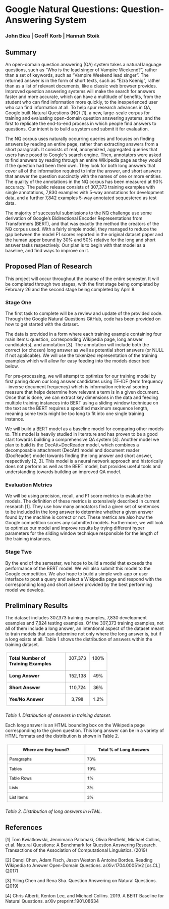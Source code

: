 # Google Natural Questions: Question-Answering System
### John Bica | Geoff Korb | Hannah Stoik

## Summary

An open-domain question answering (QA) system takes a natural language questions, such as “Who is the lead singer of Vampire Weekend?”, rather than a set of keywords, such as “Vampire Weekend lead singer”. The returned answer is in the form of short texts, such as “Ezra Koenig”, rather than as a list of relevant documents, like a classic web browser provides. Improved question answering systems will make the search for answers faster and more accurate, which can have a multitude of benefits, from the student who can find information more quickly, to the inexperienced user who can find information at all. To help spur research advances in QA, Google built Natural Questions (NQ) [1], a new, large-scale corpus for training and evaluating open-domain question answering systems, and the first to replicate the end-to-end process in which people find answers to questions. Our intent is to build a system and submit it for evaluation.

The NQ corpus uses naturally occurring queries and focuses on finding answers by reading an entire page, rather than extracting answers from a short paragraph. It consists of real, anonymized, aggregated queries that users have posed to Google's search engine. Then, annotators were asked to find answers by reading through an entire Wikipedia page as they would if the question had been their own. They look for both long answers that cover all of the information required to infer the answer, and short answers that answer the question succinctly with the names of one or more entities. The quality of the annotations in the NQ corpus has been measured at 90% accuracy. The public release consists of 307,373 training examples with single annotations, 7,830 examples with 5-way annotations for development data, and a further 7,842 examples 5-way annotated sequestered as test data. 

The majority of successful submissions to the NQ challenge use some derivation of Google’s Bidirectional Encoder Representations from Transformers (BERT), and that was exactly the method the creators of the NQ corpus used. With a fairly simple model, they managed to reduce the gap between the model F1 scores reported in the original dataset paper and the human upper bound by 30% and 50% relative for the long and short answer tasks respectively. Our plan is to begin with that model as a baseline, and find ways to improve on it.

## Proposed Plan of Research
This project will occur throughout the course of the entire semester. It will be completed through two stages, with the first stage being completed by February 26 and the second stage being completed by April 8. 

### Stage One
The first task to complete will be a review and update of the provided code. Through the Google Natural Questions GitHub, code has been provided on how to get started with the dataset. 

The data is provided in a form where each training example containing four main items: question, corresponding Wikipedia page, long answer candidate(s), and annotation [3]. The annotation will include both the correct (or chosen) long answer as well as potential short answers (or NULL if not applicable). We will use the tokenized representation of the training examples which will allow for easy feeding into the models described below.

For pre-processing, we will attempt to optimize for our training model by first paring down our long answer candidates using TF-IDF (term frequency - inverse document frequency) which is information retrieval scoring measure that helps determine how relevant a term is in a given document. Once that is done, we can extract key dimensions in the data and feeding multiple training instances into BERT using a sliding window technique on the text as the BERT requires a specified maximum sequence length, meaning some texts might be too long to fit into one single training instance. 

We will build a BERT model as a baseline model for comparing other models to. This model is heavily studied in literature and has proven to be a good start towards building a comprehensive QA system [4]. Another model we plan to build is the DecAtt+DocReader model, which combines a decomposable attachment (DecAtt) model and document reader (DocReader) model towards finding the long answer and short answer, respectively [2, 3]. This model is a neural network approach and historically does not perform as well as the BERT model, but provides useful tools and understanding towards building an improved QA model. 

### Evaluation Metrics
We will be using precision, recall, and F1 score metrics to evaluate the models. The definition of these metrics is extensively described in current research [1]. They use how many annotators find a given set of sentences to be included in the long answer to determine whether a given answer found by the machine is correct or not. These metrics are also how the Google competition scores any submitted models. Furthermore, we will look to optimize our model and improve results by trying different hyper parameters for the sliding window technique responsible for the length of the training instances.

### Stage Two
By the end of the semester, we hope to build a model that exceeds the performance of the BERT model. We will also submit this model to the Google competition. We also hope to build a simple  web-app or user interface to post a query and select a Wikipedia page and respond with the corresponding long and short answer provided by the best performing model we develop.  

## Preliminary Results
The dataset includes 307,373 training examples, 7,830 development examples and 7,824 testing examples. Of the 307,373 training examples, not all of them include a long answer, an intentional aspect of the dataset meant to train models that can determine not only where the long answer is, but if a long exists at all. Table 1 shows the distribution of answers within the training dataset. 

![Table 1.](imgs/data-distribution.JPG)

*Table 1. Distribution of answers in training dataset.*

Each long answer is an HTML bounding box on the Wikipedia page corresponding to the given question. This long answer can be in a variety of HTML formats and the distribution is shown in Table 2. 

![Table 2.](imgs/html-distribution.JPG)

*Table 2. Distribution of long answers in HTML.*


## References
[1] Tom Kwiatkowski, Jennimaria Palomaki, Olivia Redfield, Michael Collins, et al. Natural Questions: A Benchmark for Question Answering Research. Transactions of the Association of Computational Linguistics. (2019)

[2] Danqi Chen, Adam Fisch, Jason Weston & Antoine Bordes. Reading Wikipedia to Answer Open-Domain Questions. arXiv:1704.00051v2 [cs.CL] (2017)

[3] Yiling Chen and Rena Sha. Question Answering on Natural Questions. (2019)

[4] Chris Alberti, Kenton Lee, and Michael Collins. 2019. A BERT Baseline for Natural Questions. arXiv preprint:1901.08634


